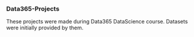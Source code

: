 ### Data365-Projects

These projects were made during Data365 DataScience course. Datasets were initially provided by them. 
